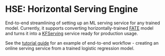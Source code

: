 # HSE: Horizontal Serving Engine

End-to-end streamlining of setting up an ML serving service for any trained model. Currently, it supports converting
horizontally-trained [FATE](https://github.com/FederatedAI/FATE) model and turns it into
a [KFServing](https://github.com/kubeflow/kfserving) service ready for production usage.

See the [tutorial guide](doc/tutorial_serving_HomoLR.ipynb) for an example of end-to-end workflow - creating an
online serving service from a trained logistic regression model. 